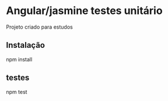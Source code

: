 # Angular/jasmine testes unitário

Projeto criado para estudos

## Instalação

npm install

## testes 
npm test
